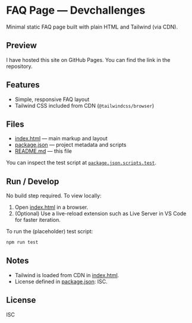 # FAQ Page — Devchallenges

Minimal static FAQ page built with plain HTML and Tailwind (via CDN).

## Preview

I have hosted this site on GitHub Pages. You can find the link in the repository.

## Features

- Simple, responsive FAQ layout
- Tailwind CSS included from CDN (`@tailwindcss/browser`)

## Files

- [index.html](index.html) — main markup and layout
- [package.json](package.json) — project metadata and scripts
- [README.md](README.md) — this file

You can inspect the test script at [`package.json.scripts.test`](package.json).

## Run / Develop

No build step required. To view locally:

1. Open [index.html](index.html) in a browser.
2. (Optional) Use a live-reload extension such as Live Server in VS Code for faster iteration.

To run the (placeholder) test script:

```sh
npm run test
```

## Notes

- Tailwind is loaded from CDN in [index.html](index.html).
- License defined in [package.json](package.json): ISC.

## License

ISC
